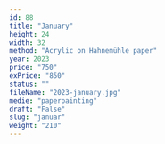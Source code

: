 ```yaml
---
id: 88
title: "January"
height: 24
width: 32
method: "Acrylic on Hahnemühle paper"
year: 2023
price: "750"
exPrice: "850"
status: ""
fileName: "2023-january.jpg"
medie: "paperpainting"
draft: "False"
slug: "januar"
weight: "210"
---
```

